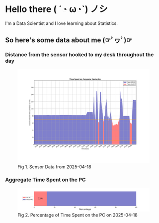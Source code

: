 
# Hello there ( ´◔ ω◔`) ノシ

I'm a Data Scientist and I love learning about Statistics.

## So here's some data about me (☞ﾟヮﾟ)☞


### Distance from the sensor hooked to my desk throughout the day
<figure>
  <picture>
    <source media="(prefers-color-scheme: dark)" srcset="Pi/readme/graphs/lineplot/dark-plot-2025-04-18.png">
    <source media="(prefers-color-scheme: light)" srcset="Pi/readme/graphs/lineplot/light-plot-2025-04-18.png">
    <img alt="Shows a black logo in light color mode and a white one in dark color mode." src="Pi/readme/graphs/lineplot/light-plot-2025-04-18.png">
  </picture>
  <figcaption>Fig 1. Sensor Data from 2025-04-18</figcaption>
</figure>



### Aggregate Time Spent on the PC
<figure>
  <picture>
    <source media="(prefers-color-scheme: dark)" srcset="Pi/readme/graphs/barplot/dark-plot-2025-04-18.png">
    <source media="(prefers-color-scheme: light)" srcset="Pi/readme/graphs/barplot/light-plot-2025-04-18.png">
    <img alt="Shows a black logo in light color mode and a white one in dark color mode." src="Pi/readme/graphs/barplot/light-plot-2025-04-18.png">
  </picture>
  <figcaption>Fig 2. Percentage of Time Spent on the PC on 2025-04-18</figcaption>
</figure>
